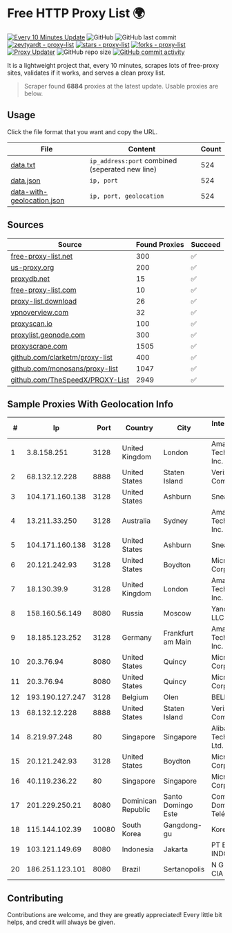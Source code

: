 
# Free HTTP Proxy List 🌍

[![Every 10 Minutes Update](https://github.com/mertguvencli/http-proxy-list/actions/workflows/main.yml/badge.svg?branch=main)](https://github.com/mertguvencli/http-proxy-list/actions/workflows/main.yml)
![GitHub](https://img.shields.io/github/license/mertguvencli/http-proxy-list)
![GitHub last commit](https://img.shields.io/github/last-commit/mertguvencli/http-proxy-list)
[![zevtyardt - proxy-list](https://img.shields.io/static/v1?label=zevtyardt&message=proxy-list&color=blue&logo=github)](https://github.com/zevtyardt/proxy-list "Go to GitHub repo")
[![stars - proxy-list](https://img.shields.io/github/stars/zevtyardt/proxy-list?style=social)](https://github.com/zevtyardt/proxy-list)
[![forks - proxy-list](https://img.shields.io/github/forks/zevtyardt/proxy-list?style=social)](https://github.com/zevtyardt/proxy-list)
[![Proxy Updater](https://github.com/zevtyardt/proxy-list/workflows/Proxy%20Updater/badge.svg)](https://github.com/zevtyardt/proxy-list/actions?query=workflow:"Proxy+Updater")
![GitHub repo size](https://img.shields.io/github/repo-size/zevtyardt/proxy-list)
[![GitHub commit activity](https://img.shields.io/github/commit-activity/m/zevtyardt/proxy-list?logo=commits)](https://github.com/zevtyardt/proxy-list/commits/main)

It is a lightweight project that, every 10 minutes, scrapes lots of free-proxy sites, validates if it works, and serves a clean proxy list.

> Scraper found **6884** proxies at the latest update. Usable proxies are below.

## Usage

Click the file format that you want and copy the URL.

|File|Content|Count|
|----|-------|-----|
|[data.txt](https://raw.githubusercontent.com/mertguvencli/http-proxy-list/main/proxy-list/data.txt)|`ip_address:port` combined (seperated new line)|524|
|[data.json](https://raw.githubusercontent.com/mertguvencli/http-proxy-list/main/proxy-list/data.json)|`ip, port`|524|
|[data-with-geolocation.json](https://raw.githubusercontent.com/mertguvencli/http-proxy-list/main/proxy-list/data-with-geolocation.json)|`ip, port, geolocation`|524|

## Sources

|Source|Found Proxies|Succeed|
|------|-------------|-------|
|[free-proxy-list.net](https://free-proxy-list.net)|300|✅|
|[us-proxy.org](https://www.us-proxy.org)|200|✅|
|[proxydb.net](http://proxydb.net)|15|✅|
|[free-proxy-list.com](https://free-proxy-list.com/?page=&port=&type%5B%5D=http&type%5B%5D=https&up_time=0&search=Search)|10|✅|
|[proxy-list.download](https://www.proxy-list.download/HTTP)|26|✅|
|[vpnoverview.com](https://vpnoverview.com/privacy/anonymous-browsing/free-proxy-servers)|32|✅|
|[proxyscan.io](https://www.proxyscan.io)|100|✅|
|[proxylist.geonode.com](https://proxylist.geonode.com/api/proxy-list?limit=300&page=1&sort_by=lastChecked&sort_type=desc&protocols=http,https)|300|✅|
|[proxyscrape.com](https://api.proxyscrape.com/v2/?request=displayproxies&protocol=http&timeout=10000&country=all&ssl=all&anonymity=all)|1505|✅|
|[github.com/clarketm/proxy-list](https://raw.githubusercontent.com/clarketm/proxy-list/master/proxy-list-raw.txt)|400|✅|
|[github.com/monosans/proxy-list](https://raw.githubusercontent.com/monosans/proxy-list/main/proxies/http.txt)|1047|✅|
|[github.com/TheSpeedX/PROXY-List](https://raw.githubusercontent.com/TheSpeedX/PROXY-List/master/http.txt)|2949|✅|


## Sample Proxies With Geolocation Info

|#|Ip|Port|Country|City|Internet Service Provider|
|-|--|----|-------|----|-------------------------|
|1|3.8.158.251|3128|United Kingdom|London|Amazon Technologies Inc.|
|2|68.132.12.228|8888|United States|Staten Island|Verizon Communications|
|3|104.171.160.138|3128|United States|Ashburn|Sneaker Server|
|4|13.211.33.250|3128|Australia|Sydney|Amazon Technologies Inc.|
|5|104.171.160.138|3128|United States|Ashburn|Sneaker Server|
|6|20.121.242.93|3128|United States|Boydton|Microsoft Corporation|
|7|18.130.39.9|3128|United Kingdom|London|Amazon Technologies Inc.|
|8|158.160.56.149|8080|Russia|Moscow|Yandex.Cloud LLC|
|9|18.185.123.252|3128|Germany|Frankfurt am Main|Amazon Technologies Inc.|
|10|20.3.76.94|8080|United States|Quincy|Microsoft Corporation|
|11|20.3.76.94|8080|United States|Quincy|Microsoft Corporation|
|12|193.190.127.247|3128|Belgium|Olen|BELNET|
|13|68.132.12.228|8888|United States|Staten Island|Verizon Communications|
|14|8.219.97.248|80|Singapore|Singapore|Alibaba (US) Technology Co., Ltd.|
|15|20.121.242.93|3128|United States|Boydton|Microsoft Corporation|
|16|40.119.236.22|80|Singapore|Singapore|Microsoft Corporation|
|17|201.229.250.21|8080|Dominican Republic|Santo Domingo Este|Compañía Dominicana de Teléfonos S. A.|
|18|115.144.102.39|10080|South Korea|Gangdong-gu|Korea Telecom|
|19|103.121.149.69|8080|Indonesia|Jakarta|PT EMERIO INDONESIA|
|20|186.251.123.101|8080|Brazil|Sertanopolis|N G B Pires & CIA LTDA|



## Contributing

Contributions are welcome, and they are greatly appreciated! Every
little bit helps, and credit will always be given.

